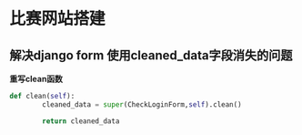 # 比赛网站搭建


## 解决django form 使用cleaned_data字段消失的问题  
**重写clean函数**
```python
def clean(self):
        cleaned_data = super(CheckLoginForm,self).clean()

        return cleaned_data
```